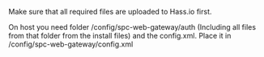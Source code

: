 Make sure that all required files are uploaded to Hass.io first.

On host you need folder /config/spc-web-gateway/auth (Including all files from that folder from the install files)
and the config.xml. Place it in /config/spc-web-gateway/config.xml
